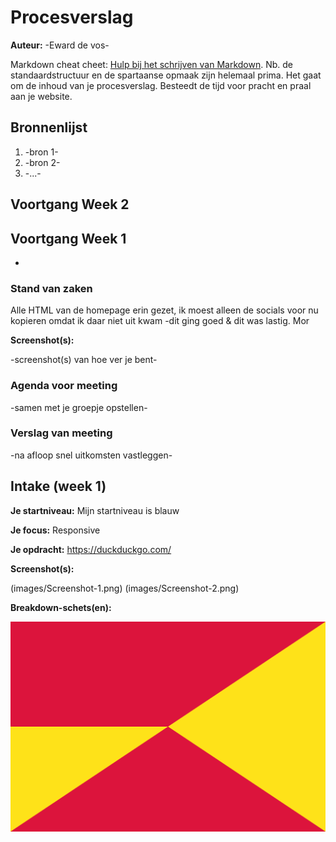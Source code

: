 # Procesverslag
**Auteur:** -Eward de vos-

Markdown cheat cheet: [Hulp bij het schrijven van Markdown](https://github.com/adam-p/markdown-here/wiki/Markdown-Cheatsheet). Nb. de standaardstructuur en de spartaanse opmaak zijn helemaal prima. Het gaat om de inhoud van je procesverslag. Besteedt de tijd voor pracht en praal aan je website.



## Bronnenlijst
1. -bron 1-
2. -bron 2-
3. -...-




## Voortgang Week 2


## Voortgang Week 1
-

### Stand van zaken

Alle HTML van de homepage erin gezet, ik moest alleen de socials voor nu kopieren omdat ik daar niet uit kwam 
-dit ging goed & dit was lastig. Mor

**Screenshot(s):**

-screenshot(s) van hoe ver je bent-

### Agenda voor meeting

-samen met je groepje opstellen-

### Verslag van meeting

-na afloop snel uitkomsten vastleggen-



## Intake (week 1)

**Je startniveau:** 
Mijn startniveau is blauw 

**Je focus:** 
Responsive

**Je opdracht:** 
https://duckduckgo.com/

**Screenshot(s):**

(images/Screenshot-1.png)
(images/Screenshot-2.png)


**Breakdown-schets(en):**

![-voorlopige breakdownschets(en) van een of beide pagina's van de site die je gaat maken-](images/dummy-image.svg)
